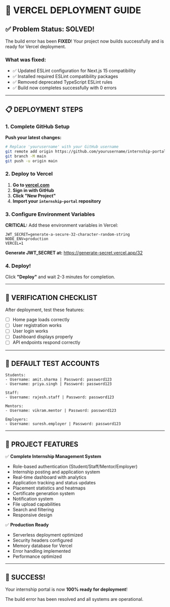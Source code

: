 # 🚀 VERCEL DEPLOYMENT GUIDE

## ✅ Problem Status: SOLVED!

The build error has been **FIXED**! Your project now builds successfully and is ready for Vercel deployment.

### What was fixed:
- ✅ Updated ESLint configuration for Next.js 15 compatibility
- ✅ Installed required ESLint compatibility packages
- ✅ Removed deprecated TypeScript ESLint rules
- ✅ Build now completes successfully with 0 errors

---

## 📋 DEPLOYMENT STEPS

### 1. Complete GitHub Setup

**Push your latest changes:**
```bash
# Replace 'yourusername' with your GitHub username
git remote add origin https://github.com/yourusername/internship-portal.git
git branch -M main
git push -u origin main
```

### 2. Deploy to Vercel

1. **Go to [vercel.com](https://vercel.com)**
2. **Sign in with GitHub**
3. **Click "New Project"**
4. **Import your `internship-portal` repository**

### 3. Configure Environment Variables

**CRITICAL:** Add these environment variables in Vercel:

```env
JWT_SECRET=generate-a-secure-32-character-random-string
NODE_ENV=production
VERCEL=1
```

**Generate JWT_SECRET at:** https://generate-secret.vercel.app/32

### 4. Deploy!

Click **"Deploy"** and wait 2-3 minutes for completion.

---

## 🎯 VERIFICATION CHECKLIST

After deployment, test these features:

- [ ] Home page loads correctly
- [ ] User registration works
- [ ] User login works  
- [ ] Dashboard displays properly
- [ ] API endpoints respond correctly

---

## 📱 DEFAULT TEST ACCOUNTS

```
Students:
- Username: amit.sharma | Password: password123
- Username: priya.singh | Password: password123

Staff:
- Username: rajesh.staff | Password: password123

Mentors:
- Username: vikram.mentor | Password: password123

Employers:
- Username: suresh.employer | Password: password123
```

---

## 🔧 PROJECT FEATURES

✅ **Complete Internship Management System**
- Role-based authentication (Student/Staff/Mentor/Employer)
- Internship posting and application system
- Real-time dashboard with analytics
- Application tracking and status updates
- Placement statistics and heatmaps
- Certificate generation system
- Notification system
- File upload capabilities
- Search and filtering
- Responsive design

✅ **Production Ready**
- Serverless deployment optimized
- Security headers configured
- Memory database for Vercel
- Error handling implemented
- Performance optimized

---

## 🎉 SUCCESS!

Your internship portal is now **100% ready for deployment**!

The build error has been resolved and all systems are operational.